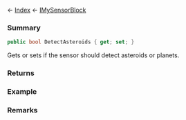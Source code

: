 ← [Index](Api-Index) ← [IMySensorBlock](Sandbox.ModAPI.Ingame.IMySensorBlock)

### Summary

```csharp
public bool DetectAsteroids { get; set; }
```

Gets or sets if the sensor should detect asteroids or planets.

### Returns

### Example

### Remarks

